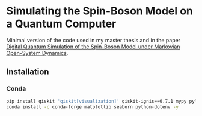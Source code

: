 # Simulating the Spin-Boson Model on a Quantum Computer

Minimal version of the code used in my master thesis and in the paper [Digital Quantum Simulation of the Spin-Boson Model under Markovian Open-System Dynamics](https://www.mdpi.com/1099-4300/24/12/1766).

## Installation

### Conda

```bash
pip install qiskit 'qiskit[visualization]' qiskit-ignis==0.7.1 mypy pylint
conda install -c conda-forge matplotlib seaborn python-dotenv -y
```
